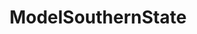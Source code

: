 ---
title: ModelSouthernState
crosslinks:
- ModelSouthernSenate
- ModelUSGov
- ModelUSPress
- ModelWHPress
- MAssociatedPress
- ModelWesternState
- modelSupCourt
---